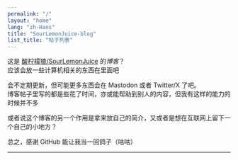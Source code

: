 ```yaml
---
permalink: "/"
layout: "home"
lang: "zh-Hans"
title: "SourLemonJuice-blog"
list_title: "帖子列表"
---
```


这是 [酸柠檬猹/SourLemonJuice](https://github.com/SourLemonJuice) 的*博客*？\
应该会放一些计算机相关的东西在里面吧

会不定期更新，但可能更多东西会在 Mastodon 或者 Twitter/X 了吧。\
博客帖子里写的都是些花了时间，亦或能帮助到别人的内容，但我有这样的能力的时候并不多

或者说这个博客的另一个作用是拿来放自己的简介，又或者是想在互联网上留下一个自己的小地方？

总之，感谢 GitHub 能让我当一回鸽子（咕咕）

---
